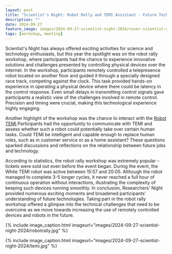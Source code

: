 ```yaml
---
layout: post
title: "Scientist's Night: Robot Rally and TEMI Assistant - Future Technologies at Your Fingertips"
description: ""
date: 2024-09-27
feature_image: images/2024-09-27-scientist-night-2024/cover-scientist-night.jpg
tags: [workshop, meeting]
---
```

Scientist's Night has always offered exciting activities for science and technology enthusiasts, but this year the spotlight was on the robot rally workshop, where participants had the chance to experience innovative solutions and challenges presented by controlling physical devices over the internet.
In the workshop, participants remotely controlled a telepresence robot located on another floor and guided it through a specially designed race track, competing against the clock. This task provided hands-on experience in operating a physical device where there could be latency in the control response. Even small delays in transmitting control signals gave participants a realistic view of the challenges involved in remote control. Precision and timing were crucial, making this technological experience highly engaging.

<!--more-->

Another highlight of the workshop was the chance to interact with the [Robot TEMI](https://https://www.robotemi.com/).Participants had the opportunity to communicate with TEMI and assess whether such a robot could potentially take over certain human tasks. Could TEMI be intelligent and capable enough to replace human roles, such as in customer service or as a home assistant? These questions sparked discussions and reflections on the relationship between future jobs and technology.

According to statistics, the robot rally workshop was extremely popular – tickets were sold out even before the event began. During the event, the White TEMI robot was active between 15:57 and 20:05. Although the robot managed to complete 3-5 longer cycles, it never reached a full hour of continuous operation without interactions, illustrating the complexity of keeping such devices running smoothly.
In conclusion, Researchers' Night provided numerous exciting moments and broadened participants' understanding of future technologies. Taking part in the robot rally workshop offered a glimpse into the technical challenges that need to be overcome as we move towards increasing the use of remotely controlled devices and robots in the future.


{% include image_caption.html imageurl="images/2024-09-27-scientist-night-2024/robotrally.jpg" %}

{% include image_caption.html imageurl="images/2024-09-27-scientist-night-2024/temi.jpg" %}